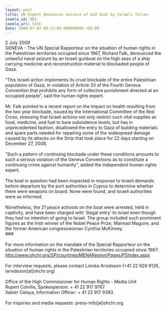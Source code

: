 ```yaml
---
layout: post
title: UN Expert denounces seizure of aid boat by Israeli forces
joomla_id: 983
joomla_url: falk
date: 2009-07-03 00:13:09.000000000 +02:00
---
```

2 July 2009<br />GENEVA - The UN Special Rapporteur on the situation of human rights in the Palestinian territories occupied since 1967, Richard Falk, denounced the unlawful naval seizure by an Israeli gunboat on the high seas of a ship carrying medicine and reconstruction material to blockaded people of Gaza.  <br /><br />“This Israeli action implements its cruel blockade of the entire Palestinian population of Gaza, in violation of Article 33 of the Fourth Geneva Convention that prohibits any form of collective punishment directed at an occupied people”, said the human rights expert.<br /><br />Mr. Falk pointed to a recent report on the impact on health resulting from the two year blockade, issued by the International Committee of the Red Cross, stressing that Israeli actions not only restrict such vital supplies as food, medicine, and fuel to bare subsistence levels, but has in unprecedented fashion, disallowed the entry to Gaza of building materials and spare parts needed for repairing some of the widespread damage caused by its attacks on the Strip that took place for 22 days starting on December 27, 2008.<br /><br />“Such a pattern of continuing blockade under these conditions amounts to such a serious violation of the Geneva Conventions as to constitute a continuing crime against humanity”, added the independent human rights expert.  <br /><br />The boat in question had been inspected in response to Israeli demands before departure by the port authorities in Cyprus to determine whether there were weapons on board. None were found, and Israeli authorities were so informed.<br /><br />Nonetheless, the 21 peace activists on the boat were arrested, held in captivity, and have been charged with ‘illegal entry’ to Israel even though they had no intention of going to Israel. The group included such prominent figures as the Irish winner of the Nobel Peace Prize, Mairead Maguire, and the former American congresswoman Cynthia McKinney.<br />###<br /><br />For more information on the mandate of the Special Rapporteur on the situation of human rights in the Palestinian territories occupied since 1967: <a href="http://www.ohchr.org/SP/countries/MENARegion/Pages/PSIndex.aspx">http://www.ohchr.org/SP/countries/MENARegion/Pages/PSIndex.aspx</a><br /><br />For interview requests, please contact Linnéa Arvidsson (+41 22 928 9126, larvidsson[at]ohchr.org)<br /><br />Office of the High Commissioner for Human Rights - Media Unit<br />Rupert Colville, Spokesperson: + 41 22 917 9767<br />Xabier Celaya, Information Officer: + 41 22 917 9383<br /><br />For inquiries and media requests: press-info[at]ohchr.org
